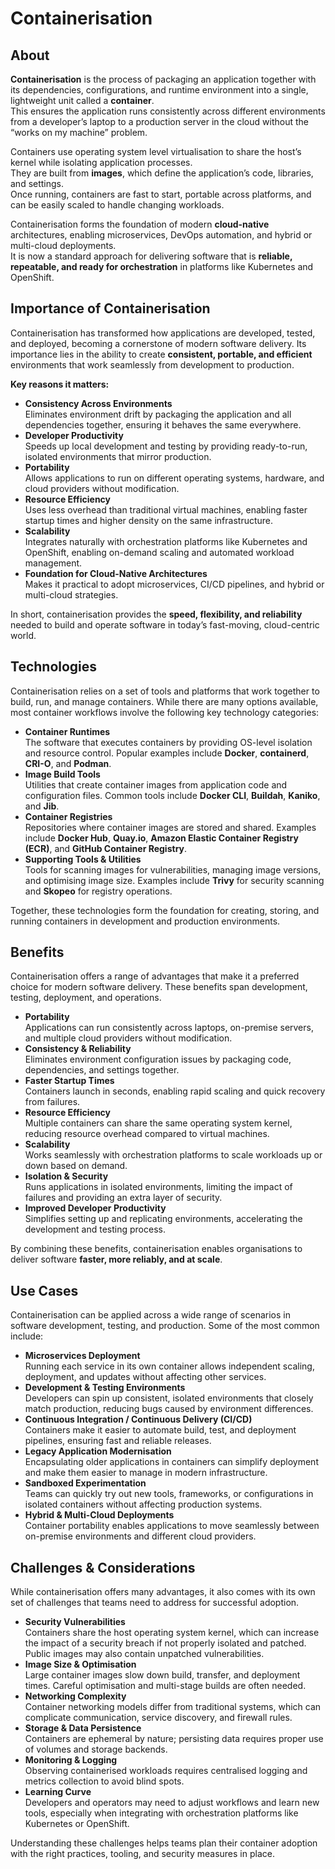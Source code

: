 # Containerisation

## About

**Containerisation** is the process of packaging an application together with its dependencies, configurations, and runtime environment into a single, lightweight unit called a **container**.\
This ensures the application runs consistently across different environments from a developer’s laptop to a production server in the cloud without the “works on my machine” problem.

Containers use operating system level virtualisation to share the host’s kernel while isolating application processes.\
They are built from **images**, which define the application’s code, libraries, and settings.\
Once running, containers are fast to start, portable across platforms, and can be easily scaled to handle changing workloads.

Containerisation forms the foundation of modern **cloud-native** architectures, enabling microservices, DevOps automation, and hybrid or multi-cloud deployments.\
It is now a standard approach for delivering software that is **reliable, repeatable, and ready for orchestration** in platforms like Kubernetes and OpenShift.

## Importance of Containerisation

Containerisation has transformed how applications are developed, tested, and deployed, becoming a cornerstone of modern software delivery. Its importance lies in the ability to create **consistent, portable, and efficient** environments that work seamlessly from development to production.

**Key reasons it matters:**

* **Consistency Across Environments**\
  Eliminates environment drift by packaging the application and all dependencies together, ensuring it behaves the same everywhere.
* **Developer Productivity**\
  Speeds up local development and testing by providing ready-to-run, isolated environments that mirror production.
* **Portability**\
  Allows applications to run on different operating systems, hardware, and cloud providers without modification.
* **Resource Efficiency**\
  Uses less overhead than traditional virtual machines, enabling faster startup times and higher density on the same infrastructure.
* **Scalability**\
  Integrates naturally with orchestration platforms like Kubernetes and OpenShift, enabling on-demand scaling and automated workload management.
* **Foundation for Cloud-Native Architectures**\
  Makes it practical to adopt microservices, CI/CD pipelines, and hybrid or multi-cloud strategies.

In short, containerisation provides the **speed, flexibility, and reliability** needed to build and operate software in today’s fast-moving, cloud-centric world.

## Technologies

Containerisation relies on a set of tools and platforms that work together to build, run, and manage containers. While there are many options available, most container workflows involve the following key technology categories:

* **Container Runtimes**\
  The software that executes containers by providing OS-level isolation and resource control. Popular examples include **Docker**, **containerd**, **CRI-O**, and **Podman**.
* **Image Build Tools**\
  Utilities that create container images from application code and configuration files. Common tools include **Docker CLI**, **Buildah**, **Kaniko**, and **Jib**.
* **Container Registries**\
  Repositories where container images are stored and shared. Examples include **Docker Hub**, **Quay.io**, **Amazon Elastic Container Registry (ECR)**, and **GitHub Container Registry**.
* **Supporting Tools & Utilities**\
  Tools for scanning images for vulnerabilities, managing image versions, and optimising image size. Examples include **Trivy** for security scanning and **Skopeo** for registry operations.

Together, these technologies form the foundation for creating, storing, and running containers in development and production environments.

## Benefits

Containerisation offers a range of advantages that make it a preferred choice for modern software delivery. These benefits span development, testing, deployment, and operations.

* **Portability**\
  Applications can run consistently across laptops, on-premise servers, and multiple cloud providers without modification.
* **Consistency & Reliability**\
  Eliminates environment configuration issues by packaging code, dependencies, and settings together.
* **Faster Startup Times**\
  Containers launch in seconds, enabling rapid scaling and quick recovery from failures.
* **Resource Efficiency**\
  Multiple containers can share the same operating system kernel, reducing resource overhead compared to virtual machines.
* **Scalability**\
  Works seamlessly with orchestration platforms to scale workloads up or down based on demand.
* **Isolation & Security**\
  Runs applications in isolated environments, limiting the impact of failures and providing an extra layer of security.
* **Improved Developer Productivity**\
  Simplifies setting up and replicating environments, accelerating the development and testing process.

By combining these benefits, containerisation enables organisations to deliver software **faster, more reliably, and at scale**.

## Use Cases

Containerisation can be applied across a wide range of scenarios in software development, testing, and production. Some of the most common include:

* **Microservices Deployment**\
  Running each service in its own container allows independent scaling, deployment, and updates without affecting other services.
* **Development & Testing Environments**\
  Developers can spin up consistent, isolated environments that closely match production, reducing bugs caused by environment differences.
* **Continuous Integration / Continuous Delivery (CI/CD)**\
  Containers make it easier to automate build, test, and deployment pipelines, ensuring fast and reliable releases.
* **Legacy Application Modernisation**\
  Encapsulating older applications in containers can simplify deployment and make them easier to manage in modern infrastructure.
* **Sandboxed Experimentation**\
  Teams can quickly try out new tools, frameworks, or configurations in isolated containers without affecting production systems.
* **Hybrid & Multi-Cloud Deployments**\
  Container portability enables applications to move seamlessly between on-premise environments and different cloud providers.

## Challenges & Considerations

While containerisation offers many advantages, it also comes with its own set of challenges that teams need to address for successful adoption.

* **Security Vulnerabilities**\
  Containers share the host operating system kernel, which can increase the impact of a security breach if not properly isolated and patched. Public images may also contain unpatched vulnerabilities.
* **Image Size & Optimisation**\
  Large container images slow down build, transfer, and deployment times. Careful optimisation and multi-stage builds are often needed.
* **Networking Complexity**\
  Container networking models differ from traditional systems, which can complicate communication, service discovery, and firewall rules.
* **Storage & Data Persistence**\
  Containers are ephemeral by nature; persisting data requires proper use of volumes and storage backends.
* **Monitoring & Logging**\
  Observing containerised workloads requires centralised logging and metrics collection to avoid blind spots.
* **Learning Curve**\
  Developers and operators may need to adjust workflows and learn new tools, especially when integrating with orchestration platforms like Kubernetes or OpenShift.

Understanding these challenges helps teams plan their container adoption with the right practices, tooling, and security measures in place.
